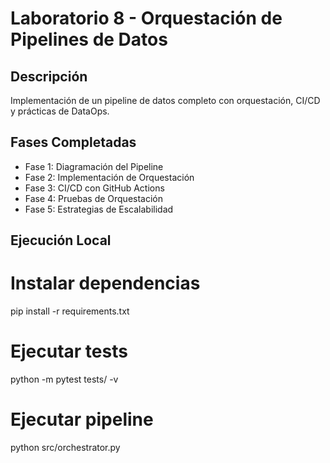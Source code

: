 # Laboratorio 8 - Orquestación de Pipelines de Datos

## Descripción
Implementación de un pipeline de datos completo con orquestación, CI/CD y prácticas de DataOps.

## Fases Completadas
-  Fase 1: Diagramación del Pipeline
-  Fase 2: Implementación de Orquestación
-  Fase 3: CI/CD con GitHub Actions
-  Fase 4: Pruebas de Orquestación
-  Fase 5: Estrategias de Escalabilidad

## Ejecución Local

# Instalar dependencias
pip install -r requirements.txt

# Ejecutar tests
python -m pytest tests/ -v

# Ejecutar pipeline
python src/orchestrator.py